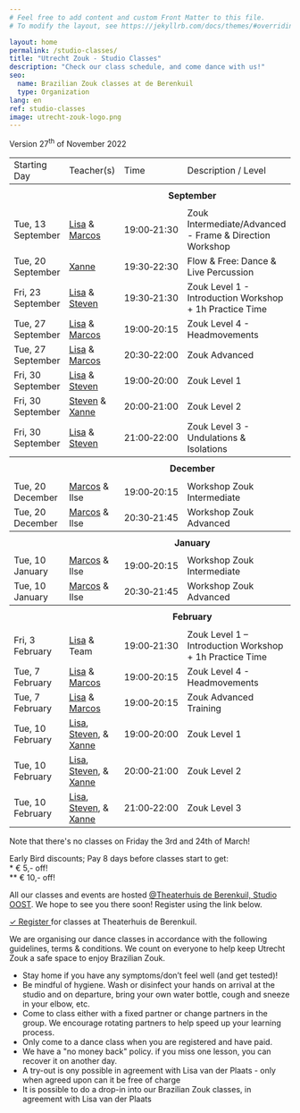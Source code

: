 ```yaml
---
# Feel free to add content and custom Front Matter to this file.
# To modify the layout, see https://jekyllrb.com/docs/themes/#overriding-theme-defaults

layout: home
permalink: /studio-classes/
title: "Utrecht Zouk - Studio Classes"
description: "Check our class schedule, and come dance with us!"
seo:
  name: Brazilian Zouk classes at de Berenkuil
  type: Organization
lang: en
ref: studio-classes
image: utrecht-zouk-logo.png
---
```


Version 27<sup>th</sup> of November 2022

<table id="schedule">
<tbody>

<tr>
  <td>Starting Day</td>
  <td>Teacher(s)</td>
  <td>Time</td>
  <td>Description / Level</td>
  <td>Course</td>
  <td style="width:60px">Price</td>
</tr>

<tr style="height: 40px;">
  <th colspan="9">September</th>
</tr>

<tr>
  <td>Tue, 13 September</td>
  <td>
    <a href="/about#lisa">Lisa</a>
    &
    <a href="/about#marcos">Marcos</a>
  </td>
  <td>19:00&#8209;21:30</td>
  <td>Zouk Intermediate/Advanced - Frame & Direction Workshop</td>
  <td>1x2.5h</td>
  <td>&ast; € 30,-</td>
</tr>

<tr>
  <td>Tue, 20 September</td>
  <td>
    <a href="/about#xanne">Xanne</a>
  </td>
  <td>19:30&#8209;22:30</td>
  <td>Flow & Free: Dance & Live Percussion</td>
  <td>1x3h</td>
  <td>&ast; € 30,-</td>
</tr>

<tr>
  <td>Fri, 23 September</td>
  <td>
    <a href="/about#lisa">Lisa</a>
    &
    <a href="/about#steven">Steven</a>
  </td>
  <td>19:30&#8209;21:30</td>
  <td>Zouk Level 1 - Introduction Workshop + 1h Practice Time</td>
  <td>1x2h</td>
  <td>&ast; € 24,-</td>
</tr>

<tr>
  <td>Tue, 27 September</td>
  <td>
    <a href="/about#lisa">Lisa</a>
    &
    <a href="/about#marcos">Marcos</a>
  </td>
  <td>19:00&#8209;20:15</td>
  <td>Zouk Level 4 - Headmovements</td>
  <td>10x1.25h</td>
  <td>&ast;&ast; € 150,-</td>
</tr>

<tr>
  <td>Tue, 27 September</td>
  <td>
    <a href="/about#lisa">Lisa</a>
    &
    <a href="/about#marcos">Marcos</a>
  </td>
  <td>20:30&#8209;22:00</td>
  <td>Zouk Advanced</td>
  <td>10x1.5h</td>
  <td>&ast;&ast; € 165,-</td>
</tr>

<tr>
  <td>Fri, 30 September</td>
  <td>
    <a href="/about#lisa">Lisa</a>
    &
    <a href="/about#steven">Steven</a>
  </td>
  <td>19:00&#8209;20:00</td>
  <td>Zouk Level 1</td>
  <td>10x1h</td>
  <td>&ast;&ast; € 135,-</td>
</tr>

<tr>
  <td>Fri, 30 September</td>
  <td>
    <a href="/about#steven">Steven</a>
    &
    <a href="/about#xanne">Xanne</a>
  </td>
  <td>20:00&#8209;21:00</td>
  <td>Zouk Level 2</td>
  <td>10x1h</td>
  <td>&ast;&ast; € 135,-</td>
</tr>

<tr>
  <td>Fri, 30 September</td>
  <td>
    <a href="/about#lisa">Lisa</a>
    &
    <a href="/about#steven">Steven</a>
  </td>
  <td>21:00&#8209;22:00</td>
  <td>Zouk Level 3 - Undulations & Isolations</td>
  <td>10x1h</td>
  <td>&ast;&ast; € 135,-</td>
</tr>

<tr style="height: 40px;">
  <th colspan="9">December</th>
</tr>

<tr>
  <td>Tue, 20 December</td>
  <td>
    <a href="/about#marcos">Marcos</a>
    &
    Ilse
  </td>
  <td>19:00&#8209;20:15</td>
  <td>Workshop Zouk Intermediate</td>
  <td>1x1.25h</td>
  <td>€ 17,50</td>
</tr>

<tr>
  <td>Tue, 20 December</td>
  <td>
    <a href="/about#marcos">Marcos</a>
    &
    Ilse
  </td>
  <td>20:30&#8209;21:45</td>
  <td>Workshop Zouk Advanced</td>
  <td>1x1.25h</td>
  <td>€ 17,50</td>
</tr>

<tr style="height: 40px;">
  <th colspan="9">January</th>
</tr>

<tr>
  <td>Tue, 10 January</td>
  <td>
    <a href="/about#marcos">Marcos</a>
    &
    Ilse
  </td>
  <td>19:00&#8209;20:15</td>
  <td>Workshop Zouk Intermediate</td>
  <td>1x1.25h</td>
  <td>€ 17,50</td>
</tr>

<tr>
  <td>Tue, 10 January</td>
  <td>
    <a href="/about#marcos">Marcos</a>
    &
    Ilse
  </td>
  <td>20:30&#8209;21:45</td>
  <td>Workshop Zouk Advanced</td>
  <td>1x1.25h</td>
  <td>€ 17,50</td>
</tr>

<tr style="height: 40px;">
  <th colspan="9">February</th>
</tr>

<tr>
  <td>Fri, 3 February</td>
  <td>
    <a href="/about#lisa">Lisa</a>
    &
    Team
  </td>
  <td>19:00&#8209;21:30</td>
  <td>Zouk Level 1 – Introduction Workshop + 1h Practice Time</td>
  <td>1x2h</td>
  <td>&ast; € 25,-</td>
</tr>

<tr>
  <td>Tue, 7 February</td>
  <td>
    <a href="/about#lisa">Lisa</a>
    &
    <a href="/about#marcos">Marcos</a>
  </td>
  <td>19:00&#8209;20:15</td>
  <td>Zouk Level 4 - Headmovements</td>
  <td>10x1.25h</td>
  <td>&ast;&ast; € 160,-</td>
</tr>

<tr>
  <td>Tue, 7 February</td>
  <td>
    <a href="/about#lisa">Lisa</a>
    &
    <a href="/about#marcos">Marcos</a>
  </td>
  <td>19:00&#8209;20:15</td>
  <td>Zouk Advanced Training</td>
  <td>10x1.5h</td>
  <td>&ast;&ast; € 180,-</td>
</tr>

<tr>
  <td>Tue, 10 February</td>
  <td>
    <a href="/about#lisa">Lisa</a>,
    <a href="/about#steven">Steven</a>,
    &
    <a href="/about#xanne">Xanne</a>
  </td>
  <td>19:00&#8209;20:00</td>
  <td>Zouk Level 1</td>
  <td>8x1h</td>
  <td>&ast;&ast; € 110,-</td>
</tr>

<tr>
  <td>Tue, 10 February</td>
  <td>
    <a href="/about#lisa">Lisa</a>,
    <a href="/about#steven">Steven</a>,
    &
    <a href="/about#xanne">Xanne</a>
  </td>
  <td>20:00&#8209;21:00</td>
  <td>Zouk Level 2</td>
  <td>8x1h</td>
  <td>&ast;&ast; € 110,-</td>
</tr>

<tr>
  <td>Tue, 10 February</td>
  <td>
    <a href="/about#lisa">Lisa</a>,
    <a href="/about#steven">Steven</a>,
    &
    <a href="/about#xanne">Xanne</a>
  </td>
  <td>21:00&#8209;22:00</td>
  <td>Zouk Level 3</td>
  <td>8x1h</td>
  <td>&ast;&ast; € 110,-</td>
</tr>

</tbody>
</table>


Note that there's no classes on Friday the 3rd and 24th of March!


Early Bird discounts; Pay 8 days before classes start to get:
<br/>
\* € 5,- off!
<br/>
\*\* € 10,- off!

All our classes and events are hosted
<a href='https://goo.gl/maps/86Nr5hmZY3mu5sVP6'>@Theaterhuis de Berenkuil, Studio OOST</a>.
We hope to see you there soon! Register using the link below.

<a
  class="button"
  target="_blank"
  href="https://www.ledenbeheer.be/public/459278">
  ✓ Register
</a>
for classes at Theaterhuis de Berenkuil.

We are organising our dance classes in accordance with the following guidelines,
terms & conditions.
We count on everyone to help keep Utrecht Zouk a safe space to enjoy Brazilian Zouk.

* Stay home if you have any symptoms/don’t feel well (and get tested)!
* Be mindful of hygiene. Wash or disinfect your hands on arrival at the studio and on departure, bring your own water bottle, cough and sneeze in your elbow, etc.
* Come to class either with a fixed partner or change partners in the group. We encourage rotating partners to help speed up your learning process.
* Only come to a dance class when you are registered and have paid.
* We have a "no money back" policy. if you miss one lesson, you can recover it on another day.
* A try-out is ony possible in agreement with Lisa van der Plaats - only when agreed upon can it be free of charge
* It is possible to do a drop-in into our Brazilian Zouk classes, in agreement with Lisa van der Plaats
